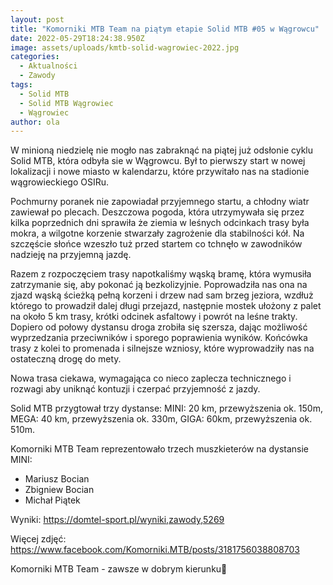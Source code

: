 ```yaml
---
layout: post
title: "Komorniki MTB Team na piątym etapie Solid MTB #05 w Wągrowcu"
date: 2022-05-29T18:24:38.950Z
image: assets/uploads/kmtb-solid-wagrowiec-2022.jpg
categories:
  - Aktualności
  - Zawody
tags:
  - Solid MTB
  - Solid MTB Wągrowiec
  - Wągrowiec
author: ola
---
```

W minioną niedzielę nie mogło nas zabraknąć na piątej już odsłonie cyklu Solid MTB, która odbyła sie w Wągrowcu. Był to pierwszy start w nowej lokalizacji i nowe miasto w kalendarzu, które przywitało nas na stadionie wągrowieckiego OSIRu.
<!--more-->

Pochmurny poranek nie zapowiadał przyjemnego startu, a chłodny wiatr zawiewał po plecach. Deszczowa pogoda, która utrzymywała się przez kilka poprzednich dni sprawiła że ziemia w leśnych odcinkach trasy była mokra, a wilgotne korzenie stwarzały zagrożenie dla stabilności kół. Na szczęście słońce wzeszło tuż przed startem co tchnęło w zawodników nadzieję na przyjemną jazdę. 

Razem z rozpoczęciem trasy napotkaliśmy wąską bramę, która wymusiła zatrzymanie się, aby pokonać ją bezkolizyjnie. Poprowadziła nas ona na zjazd wąską ścieżką pełną korzeni i drzew nad sam brzeg jeziora, wzdłuż którego to prowadził dalej długi przejazd, następnie mostek ułożony z palet na około 5 km trasy, krótki odcinek asfaltowy i powrót na leśne trakty. Dopiero od połowy dystansu droga zrobiła się szersza, dając możliwość wyprzedzania przeciwników i sporego poprawienia wyników. Końcówka trasy z kolei to promenada i silnejsze wzniosy, które wyprowadziły nas na ostateczną drogę do mety. 

Nowa trasa ciekawa, wymagająca co nieco zaplecza technicznego i rozwagi aby uniknąć kontuzji i czerpać przyjemność z jazdy.

Solid MTB przygtował trzy dystanse: MINI: 20 km, przewyższenia ok. 150m, MEGA: 40 km, przewyższenia ok. 330m, GIGA: 60km, przewyższenia ok. 510m.

Komorniki MTB Team reprezentowało trzech muszkieterów na dystansie MINI:

* Mariusz Bocian
* Zbigniew Bocian
* Michał Piątek

Wyniki: <https://domtel-sport.pl/wyniki,zawody,5269>

Więcej zdjęć: <https://www.facebook.com/Komorniki.MTB/posts/3181756038808703>

Komorniki MTB Team - zawsze w dobrym kierunku🙂 